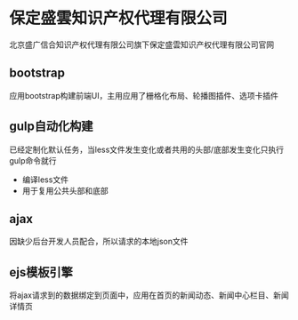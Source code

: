 # 保定盛雲知识产权代理有限公司

北京盛广信合知识产权代理有限公司旗下保定盛雲知识产权代理有限公司官网

## bootstrap

应用bootstrap构建前端UI，主用应用了栅格化布局、轮播图插件、选项卡插件

## gulp自动化构建

已经定制化默认任务，当less文件发生变化或者共用的头部/底部发生变化只执行gulp命令就行
- 编译less文件
- 用于复用公共头部和底部

## ajax

因缺少后台开发人员配合，所以请求的本地json文件

## ejs模板引擎

将ajax请求到的数据绑定到页面中，应用在首页的新闻动态、新闻中心栏目、新闻详情页

 
